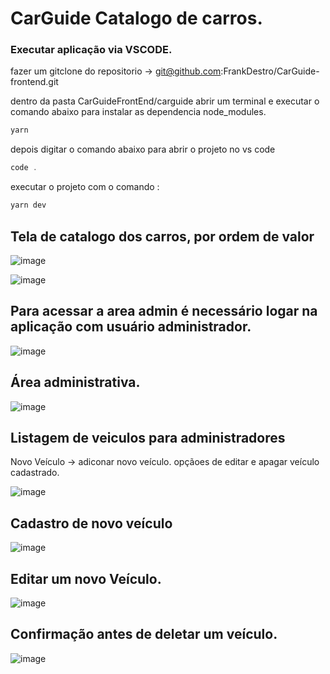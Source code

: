 # CarGuide Catalogo de carros. 

### Executar aplicação via VSCODE. 

fazer um gitclone do repositorio -> git@github.com:FrankDestro/CarGuide-frontend.git

dentro da pasta CarGuideFrontEnd/carguide abrir um terminal e executar o comando abaixo para instalar as dependencia node_modules. 
```js
yarn 
```
depois digitar o comando abaixo para abrir o projeto no vs code 
```js
code .
```
executar o projeto com o comando : 
```js
yarn dev
```


## Tela de catalogo dos carros, por ordem de valor
![image](https://github.com/user-attachments/assets/eed7935d-d77e-409b-b46c-c83fafb12087)

![image](https://github.com/user-attachments/assets/4a3fd01a-93ac-4253-a836-47180c00ef73)

## Para acessar a area admin é necessário logar na aplicação com usuário administrador. 

![image](https://github.com/user-attachments/assets/2a4e3fde-c949-406b-88ee-fcc7f4fbdd6b)

## Área administrativa.

![image](https://github.com/user-attachments/assets/8c0e7d04-afb9-4d1a-aa9e-70a3a281f8d9)

## Listagem de veiculos para administradores 
Novo Veículo -> adiconar novo veículo.
opçãoes de editar e apagar veículo cadastrado. 

![image](https://github.com/user-attachments/assets/52b6db31-fb90-4931-9a07-af55bb7c072b)

## Cadastro de novo veículo 

![image](https://github.com/user-attachments/assets/12b3b5ed-38ad-467c-bea9-fec1ddec97c2)

## Editar um novo Veículo. 

![image](https://github.com/user-attachments/assets/d3972f8b-7e83-4813-913e-145d975d9136)

## Confirmação antes de deletar um veículo. 

![image](https://github.com/user-attachments/assets/0111f3ac-54c5-49a8-a4f4-d714a39b3d47)


